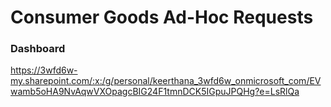 # Consumer Goods Ad-Hoc Requests

### Dashboard
https://3wfd6w-my.sharepoint.com/:x:/g/personal/keerthana_3wfd6w_onmicrosoft_com/EVwamb5oHA9NvAqwVXOpagcBIG24F1tmnDCK5IGpuJPQHg?e=LsRlQa

